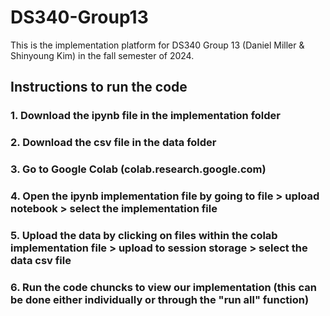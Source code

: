 # DS340-Group13
This is the implementation platform for DS340 Group 13 (Daniel Miller &amp; Shinyoung Kim) in the fall semester of 2024.

## Instructions to run the code

### 1. Download the ipynb file in the implementation folder
### 2. Download the csv file in the data folder
### 3. Go to Google Colab (colab.research.google.com)
### 4. Open the ipynb implementation file by going to file > upload notebook > select the implementation file
### 5. Upload the data by clicking on files within the colab implementation file > upload to session storage > select the data csv file
### 6. Run the code chuncks to view our implementation (this can be done either individually or through the "run all" function)


